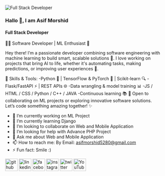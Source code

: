 ![Full Stack Developer](https://scontent.fdac3-2.fna.fbcdn.net/v/t39.30808-6/340229209_256640356703328_7751336861484944268_n.jpg?_nc_cat=100&ccb=1-7&_nc_sid=5f2048&_nc_eui2=AeHns0w-Z5rroO5IZsorDr5hbyVYyfP8Rk1vJVjJ8_xGTTImVIdDFyp4Wra3Z_ckAkFtX3QIAPPDIYZDlHPmN0JK&_nc_ohc=ntjww-9BZSwAX9Bzepf&_nc_oc=AQlfxObkYM8-698t1k08jpyO7bx0YHFi3jaa1Vk7YqLfS4i5o_ElLG45Z-nyVZOAX-M&_nc_zt=23&_nc_ht=scontent.fdac3-2.fna&oh=00_AfDkf79Ct83eK_uY0xiWeDXfZFKLhdR8PyXxe5XRPs8_hQ&oe=653FBBD4)

### Hallo 👋, I am Asif Morshid
#### Full Stack Developer

👨‍💻 Software Developer | ML Enthusiast 🤖

Hey there! I’m a passionate developer combining software engineering with machine learning to build smart, scalable solutions 🚀. I love working on projects that bring AI to life, whether it's automating tasks, making predictions, or improving user experiences 🌟.

🔧 Skills & Tools:
-Python 🐍 | TensorFlow & PyTorch 🤖 | Scikit-learn 🔍
-Flask/FastAPI ⚡ | REST APIs 🌐
-Data wrangling & model training 📊
-JS / HTML / CSS / Python / C++ / JAVA
-Continuous learning 📚
💬 Open to collaborating on ML projects or exploring innovative software solutions. Let’s code something amazing together! ✨

- 🔭 I’m currently working on ML Project 
- 🌱 I’m currently learning Django
- 👯 I’m looking to collaborate on Web and Mobile Application 
- 🤔 I’m looking for help with Advance PHP Project 
- 💬 Ask me about Web and Mobile Application 
- 📫 How to reach me: By Email: asifmorshid5280@gmail.com
- ⚡ Fun fact: Smile :)



[<img src='https://cdn.jsdelivr.net/npm/simple-icons@3.0.1/icons/github.svg' alt='github' height='40'>](https://github.com/https://github.com/Shaikh1234-hash)  [<img src='https://cdn.jsdelivr.net/npm/simple-icons@3.0.1/icons/linkedin.svg' alt='linkedin' height='40'>](https://www.linkedin.com/in/https://www.linkdin.com/in/shaikh-asif-morshid-417073266//)  [<img src='https://cdn.jsdelivr.net/npm/simple-icons@3.0.1/icons/facebook.svg' alt='facebook' height='40'>](https://www.facebook.com/https://web.facebook.com/asifmorshed.aditya)  [<img src='https://cdn.jsdelivr.net/npm/simple-icons@3.0.1/icons/instagram.svg' alt='instagram' height='40'>](https://www.instagram.com/https://www.instagram.com/asifaditya000//)  [<img src='https://cdn.jsdelivr.net/npm/simple-icons@3.0.1/icons/twitter.svg' alt='twitter' height='40'>](https://twitter.com/https://twitter.com/AsifMorshid)  [<img src='https://cdn.jsdelivr.net/npm/simple-icons@3.0.1/icons/youtube.svg' alt='YouTube' height='40'>](https://www.youtube.com/channel/https://www.youtube.com/channel/UC6g-50XzwJJCGgjkkEtikeQ)  





